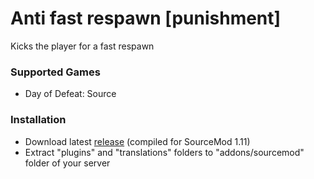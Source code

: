 # Anti fast respawn [punishment]

Kicks the player for a fast respawn

### Supported Games

* Day of Defeat: Source

### Installation

* Download latest [release](https://github.com/dronelektron/anti-fast-respawn-punishment/releases) (compiled for SourceMod 1.11)
* Extract "plugins" and "translations" folders to "addons/sourcemod" folder of your server
